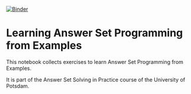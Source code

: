 [![Binder](https://mybinder.org/badge_logo.svg)](https://mybinder.org/v2/gh/potassco-asp-course/notebooks.git/master)

# Learning Answer Set Programming from Examples

This notebook collects exercises to learn Answer Set Programming from Examples.

It is part of the Answer Set Solving in Practice course of the University of Potsdam.


